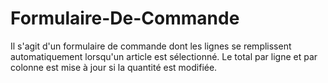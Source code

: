 # Formulaire-De-Commande

Il s'agit d'un formulaire de commande dont les lignes se remplissent automatiquement lorsqu'un article est sélectionné.
Le total par ligne et par colonne est mise à jour si la quantité est modifiée.
